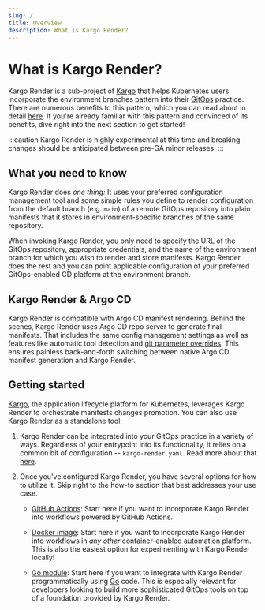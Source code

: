 ```yaml
---
slug: /
title: Overview
description: What is Kargo Render?
---
```


# What is Kargo Render?

Kargo Render is a sub-project of [Kargo](https://github.com/akuity/kargo)
that helps Kubernetes users incorporate the environment branches pattern
into their [GitOps](https://opengitops.dev/) practice. There are numerous
benefits to this pattern, which you can read about in detail
[here](./environment-branches). If you're already familiar with this pattern and
convinced of its benefits, dive right into the next section to get started!

:::caution
Kargo Render is highly experimental at this time and breaking changes should be
anticipated between pre-GA minor releases.
:::

## What you need to know

Kargo Render does _one thing:_ It uses your preferred configuration management
tool and some simple rules you define to render configuration from the default
branch (e.g. `main`) of a remote GitOps repository into plain manifests that it
stores in environment-specific branches of the same repository.

When invoking Kargo Render, you only need to specify the URL of the GitOps
repository, appropriate credentials, and the name of the environment branch for
which you wish to render and store manifests. Kargo Render does the rest and you
can point applicable configuration of your preferred GitOps-enabled CD platform
at the environment branch.

## Kargo Render & Argo CD

Kargo Render is compatible with Argo CD manifest rendering. Behind the scenes, Kargo Render uses
Argo CD repo server to generate final manifests. That includes the same config management settings as well as features
like automatic tool detection and
[git parameter overrides](https://argo-cd.readthedocs.io/en/stable/user-guide/parameters/#store-overrides-in-git).
This ensures painless back-and-forth switching between native Argo CD manifest generation and Kargo Render. 

## Getting started

[Kargo](https://kargo.akuity.io/), the application lifecycle platform
for Kubernetes, leverages Kargo Render to orchestrate manifests changes promotion.
You can also use Kargo Render as a standalone tool:


1. Kargo Render can be integrated into your GitOps practice in a variety of
   ways. Regardless of your entrypoint into its functionality, it relies on a
   common bit of configuration -- `kargo-render.yaml`. Read more about that
   [here](./how-to-guides/configuration).

1. Once you've configured Kargo Render, you have several options for how to
   utilize it. Skip right to the how-to section that best addresses your use
   case.

    * [GitHub Actions](./how-to-guides/github-actions): Start here if you want
      to incorporate Kargo Render into workflows powered by GitHub Actions.

    * [Docker image](./how-to-guides/docker-image): Start here if you want to
      incorporate Kargo Render into workflows in _any other_ container-enabled
      automation platform. This is also the easiest option for experimenting
      with Kargo Render locally!

    * [Go module](./how-to-guides/go-module): Start here if you want to
      integrate with Kargo Render programmatically using [Go](https://go.dev/)
      code. This is especially relevant for developers looking to build more
      sophisticated GitOps tools on top of a foundation provided by Kargo
      Render.

